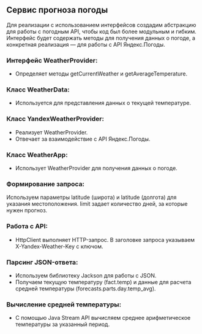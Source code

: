 ## Сервис прогноза погоды

Для реализации с использованием интерфейсов создадим абстракцию для работы с погодным API, чтобы код был более модульным и гибким. Интерфейс будет содержать методы для получения данных о погоде, а конкретная реализация — для работы с API Яндекс.Погоды.

### Интерфейс WeatherProvider:
  * Определяет методы getCurrentWeather и getAverageTemperature.

### Класс WeatherData:
  * Используется для представления данных о текущей температуре.

### Класс YandexWeatherProvider:
  * Реализует WeatherProvider.
  * Отвечает за взаимодействие с API Яндекс.Погоды.

### Класс WeatherApp:
  * Использует WeatherProvider для получения данных о погоде.

### Формирование запроса:

Используем параметры latitude (широта) и latitude (долгота) для указания местоположения.
limit задает количество дней, за которые нужен прогноз.

### Работа с API:

  * HttpClient выполняет HTTP-запрос. В заголовке запроса указываем X-Yandex-Weather-Key с ключом.

### Парсинг JSON-ответа:

  * Используем библиотеку Jackson для работы с JSON.
  * Получаем текущую температуру (fact.temp) и данные для расчета средней температуры (forecasts.parts.day.temp_avg).

### Вычисление средней температуры:

  * С помощью Java Stream API вычисляем среднее арифметическое температуры за указанный период.
